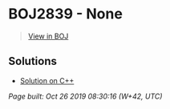 # BOJ2839 - None

> [View in BOJ](https://www.acmicpc.net/problem/2839)

## Solutions
- [Solution on C++](2839%20설탕%20배달.cpp)


_Page built: Oct 26 2019 08:30:16 (W+42, UTC)_
